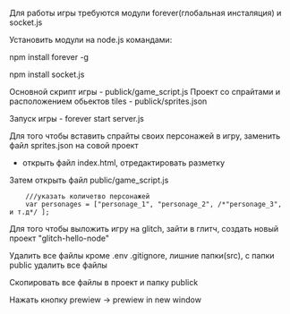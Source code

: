 

Для работы игры требуются модули forever(глобальная инсталяция) и socket.js 


Установить модули на node.js командами:
 
 npm install forever -g
 
 npm install socket.js
 
Основной скрипт игры - publick/game_script.js
Проект со спрайтами и расположением обьектов tiles - publick/sprites.json

Запуск игры -  forever start server.js



Для того чтобы вставить спрайты своих персонажей в игру, заменить файл sprites.json на совой проект  

- открыть файл index.html, отредактировать разметку


	<div data-chose_personage="container" class="form-group " style="display: none; padding: 10px; background-color: white; position: fixed;  top: 5px; left: 5px; z-index:5">
		<p>Выберите персонажа:</p>
		<div class="form-check">
			<input data-name="men_wolf" name="personage_1" class="form-check-input" type="radio"  id="flexRadioDefault1">
			<label class="form-check-label" for="flexRadioDefault1">
				men_wolf
			</label>
		</div>
		<div class="form-check">
			<input data-name="women_1" name="personage_2"  class="form-check-input" type="radio"  id="flexRadioDefault2">
			<label class="form-check-label" for="flexRadioDefault2">
				women_1
			</label>
		</div>	
								 
		<!--- добавляем в разметку нового персонажа data-name="new_personage" name="personage_3" --> 
		<div class="form-check">
			<input  data-name="new_personage" name="personage_3" class="form-check-input" type="radio" name="personage_3" id="flexRadioDefault2">
			<label class="form-check-label" for="flexRadioDefault2">
			new personage
			</label>
		</div>	
	</div>



Затем открыть файл  public/game_script.js


		///указать количетво персонажей
		var personages = ["personage_1", "personage_2", /*"personage_3",  и т.д*/ ];





Для того чтобы выложить игру на glitch, зайти в глитч, создать новый проект "glitch-hello-node"

Удалить все файлы кроме .env .gitignore, лишние папки(src), с папки public удалить все файлы

Скопировать все файлы в проект и папку publick 

Нажать кнопку prewiew -> prewiew in new window

